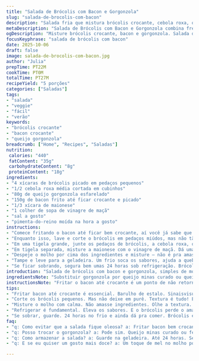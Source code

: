 ```yaml
---
title: "Salada de Brócolis com Bacon e Gorgonzola"
slug: "salada-de-brocolis-com-bacon"
description: "Salada fria que mistura brócolis crocante, cebola roxa, queijo gorgonzola esfarelado e bacon crocante. Molho cremoso com maionese e vinagre de maçã, temperado com sal e pimenta para equilibrar. Refrigera para intensificar sabor. Serve cerca de 5 pessoas, combina textura e sabor marcante com toque ácido e defumado. Pode ser servida como acompanhamento ou prato leve, fácil de preparar, ideal pra dias quentes. Substituições indicadas para quem prefere queijos menos pungentes e opções para ajustes rápidos na cozinha."
metaDescription: "Salada de Brócolis com Bacon e Gorgonzola combina frescor e crocância. Uma experiência de sabores marcantes numa receita simples e deliciosa."
ogDescription: "Misture brócolis crocante, bacon e gorgonzola. Salada deliciosa e refrescante. Ótima para acompanhar ou um prato leve."
focusKeyphrase: "salada de brócolis com bacon"
date: 2025-10-06
draft: false
image: salada-de-brocolis-com-bacon.jpg
author: "Julia"
prepTime: PT22M
cookTime: PT0M
totalTime: PT27M
recipeYield: "5 porções"
categories: ["Saladas"]
tags:
- "salada"
- "veggie"
- "fácil"
- "verão"
keywords:
- "brócolis crocante"
- "bacon crocante"
- "queijo gorgonzola"
breadcrumb: ["Home", "Recipes", "Saladas"]
nutrition: 
 calories: "440"
 fatContent: "35g"
 carbohydrateContent: "8g"
 proteinContent: "18g"
ingredients:
- "4 xícaras de brócolis picado em pedaços pequenos"
- "1/2 cebola roxa média cortada em cubinhos"
- "80g de queijo gorgonzola esfarelado"
- "150g de bacon frito até ficar crocante e picado"
- "1/3 xícara de maionese"
- "1 colher de sopa de vinagre de maçã"
- "sal a gosto"
- "pimenta-do-reino moída na hora a gosto"
instructions:
- "Comece fritando o bacon até ficar bem crocante, aí você já sabe que vai dar aquele estalo gostoso quando morder. Reserve no papel toalha, pra tirar excesso de gordura – ninguém quer ficar com saladinha oleosa, certo?"
- "Enquanto isso, lave e corte o brócolis em pedaços miúdos, mas não tão pequenos que vire purê depois que o molho for colocado. A textura é essencial, né? Use a mão pra sentir a firmeza. A cebola roxa, pedacinhos pequenos, pra dar aquele susto de sabor quando morder."
- "Em uma tigela grande, junte os pedaços de brócolis, a cebola roxa, o queijo gorgonzola esfarelado (mas se quiser algo mais suave, pode trocar por cream cheese ou queijo minas curado, fica menos invasivo, confia), e o bacon crocante reservado."
- "Em tigela separada, misture a maionese com o vinagre de maçã. Dá uma batida rápida com um garfo até o molho parecer homogêneo. Aqui dá pra experimentar, se sentir muito ácido, coloca um tiquinho de mel pra equilibrar. O molho é o que vai unir sabores, então nada de exagerar e deixar a maionese pesada demais."
- "Despeje o molho por cima dos ingredientes e misture – não é pra amassar, mas ensacar bem todos os pedacinhos. Assim o molho chega em todo lugar, sem molhar demais. Se quiser textura diferente, uma pitada de mostarda dijon dá um toque ácido, testa aí."
- "Tampe e leve para a geladeira. Um frio soca os sabores, ajuda a quebrar aquele amargor do brócolis cru e equilibra o salgado do bacon com o doce do vinagre. Deixe por pelo menos 1 hora e 15 minutos, mas se for até 2h melhor ainda. Antes de servir, prove, ajuste sal e pimenta na hora – às vezes precisa de um tapa a mais."
- "Se ficar sobrando, segura bem umas 24 horas sob refrigeração. Brócolis pode ficar levemente escuro, normal, mas o frescor se mantém. Evite congelar, porque aí vira pastoso, acaba toda a crocância."
introduction: "Salada de brócolis com bacon e gorgonzola, simples de montar, mas cheia de personalidade. O crocante do bacon sobre o fresco do brócolis, combinado com a pungência do queijo cria um contraste que surpreende. Já fiz várias vezes; no começo achei que colocava pouco tempero, a salada ficava apagada. O segredo pra mim foi respeitar o tempo de resfriamento e não exagerar no molho, pra textura não sumir. Pode parecer uma receita só no frio, mas o aroma do bacon quente já avisa que por ali vai rolar coisa boa. Perfeita pra férias, churrasco ou almoço mais casual."
ingredientsNote: "Substituir gorgonzola por queijo minas curado ou queijo feta dá uma suavizada no sabor, ótimo para quem não curte queijo azul. Use bacon de boa qualidade, o sabor defumado importa muito. Se quiser um toque ácido diferente, experimente vinagre balsâmico pela mesma quantidade, só atenção pra não escurecer o brócolis. Maionese pode ser caseira ou industrial; caseira deixa o molho menos doce e mais refrescante. Cebola roxa crua pode ser substituída por cebola comum branca, mas o sabor muda; nesse caso, pique menor e, se quiser, deixe de molho em água fria por 10 minutos antes de usar pra tirar um pouco do ardor. Sempre ajuste sal depois de juntar tudo, porque o bacon e o queijo já entregam bastante."
instructionsNote: "Fritar o bacon até crocante é um ponto de não retorno. Ou está crocante e quebra na boca – porque gordura liberada é aroma liberado – ou está mole, e estraga textura. Reserve em papel absorvente para evitar excesso de óleo na salada. Cortar brócolis bem pequeno facilita na comilança, não tem quem goste de grandes pedaços crus, mas cuidado para não virar purê na farinha do molho. Misturar o molho na tigela pequena antes evita pedaços de maionese que nem todo mundo gosta. Na hora de juntar molho com os ingredientes, faça movimentos leves, envolvendo, e não esmagando, pra não perder a crocância. O resfriamento na geladeira ajuda o molho penetrar melhor sem que a salada perca a leveza. Sempre prove antes de servir; sal e pimenta são amigos que podem ser adicionados na última hora para garantir equilíbrio. Salada tem que ser viva, não empapuçada. Se no dia seguinte estiver um pouco decaída, joga uma pitada fresca de suco de limão ou raspas de limão por cima; revive sabores imediatamente."
tips:
- "Fritar bacon até crocante é essencial. Barulho de estalo. Sinaisvisuais. Deixe em papel toalha pra tirar oleosidade. Assim a salada não fica pesada. Olhe o ponto. Quando é crocante, você sabe. Perfeito para misturar."
- "Corte os brócolis pequenos. Mas não deixe em purê. Textura é tudo! Experimente a crocância. Cebola roxa deve ser em cubinhos. Um pouco do sabor intenso ao morder. Não economize nas etapas. É a salada que precisa de leveza. Use a mão para sentir."
- "Misture o molho com calma. Não amasse ingredientes. Olhe a textura. Um toque de mostarda dijon, se quiser. Tocada ácida. Prove o molho antes de despejar. Mais ácido? Um pouco de mel e equilíbrio. Sempre prove. Ajustes finais são cruciais."
- "Refrigerar é fundamental. Eleva os sabores. E o brócolis perde o amargor. Tempo certo é vital. De 1h e 15min a 2h na geladeira. Dependendo da pressa. Retirar e ajustar sal e pimenta só no final. Salada deve ser viva. Não pálida."
- "Se sobrar, guarde. 24 horas no frio e ainda dá pra comer. Brócolis escurece ligeiramente. Normal, mas não congela. Crocância vai embora. Melhor cozinhar pra comer fresco, rende mais sabor. Sensação ao comer não é igual."
faq:
- "q: Como evitar que a salada fique oleosa? a: Fritar bacon bem crocante faz a diferença. Se deixar mole, vai ter gordura na salada. Papel toalha ajuda. Aperte o excesso depois."
- "q: Posso trocar o gorgonzola? a: Pode sim. Queijo minas curado ou feta são boas opções. Menos forte, mais leve. A textura fica semelhante. Melhor pra quem não curte muito queijo azul."
- "q: Como armazenar a salada? a: Guarde na geladeira. Até 24 horas. Se ficar escura, não tem problema. O frescor ainda se mantém. Mas não congele. Isso estraga a crocância."
- "q: E se eu quiser um gosto mais doce? a: Um toque de mel no molho pode melhorar. Lembre-se de equilibrar. Não exagere. Pode testar o açúcar também. Mais fácil e leve."

---
```

